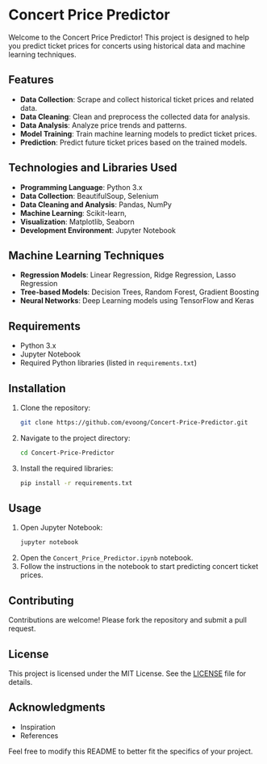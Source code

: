 # Concert Price Predictor

Welcome to the Concert Price Predictor! This project is designed to help you predict ticket prices for concerts using historical data and machine learning techniques.

## Features
- **Data Collection**: Scrape and collect historical ticket prices and related data.
- **Data Cleaning**: Clean and preprocess the collected data for analysis.
- **Data Analysis**: Analyze price trends and patterns.
- **Model Training**: Train machine learning models to predict ticket prices.
- **Prediction**: Predict future ticket prices based on the trained models.

## Technologies and Libraries Used

- **Programming Language**: Python 3.x
- **Data Collection**: BeautifulSoup, Selenium
- **Data Cleaning and Analysis**: Pandas, NumPy
- **Machine Learning**: Scikit-learn,
- **Visualization**: Matplotlib, Seaborn
- **Development Environment**: Jupyter Notebook

## Machine Learning Techniques

- **Regression Models**: Linear Regression, Ridge Regression, Lasso Regression
- **Tree-based Models**: Decision Trees, Random Forest, Gradient Boosting
- **Neural Networks**: Deep Learning models using TensorFlow and Keras

## Requirements

- Python 3.x
- Jupyter Notebook
- Required Python libraries (listed in `requirements.txt`)

## Installation

1. Clone the repository:
    ```sh
    git clone https://github.com/evoong/Concert-Price-Predictor.git
    ```
2. Navigate to the project directory:
    ```sh
    cd Concert-Price-Predictor
    ```
3. Install the required libraries:
    ```sh
    pip install -r requirements.txt
    ```

## Usage

1. Open Jupyter Notebook:
    ```sh
    jupyter notebook
    ```
2. Open the `Concert_Price_Predictor.ipynb` notebook.
3. Follow the instructions in the notebook to start predicting concert ticket prices.

## Contributing

Contributions are welcome! Please fork the repository and submit a pull request.

## License

This project is licensed under the MIT License. See the [LICENSE](LICENSE) file for details.

## Acknowledgments

- Inspiration
- References

Feel free to modify this README to better fit the specifics of your project.
